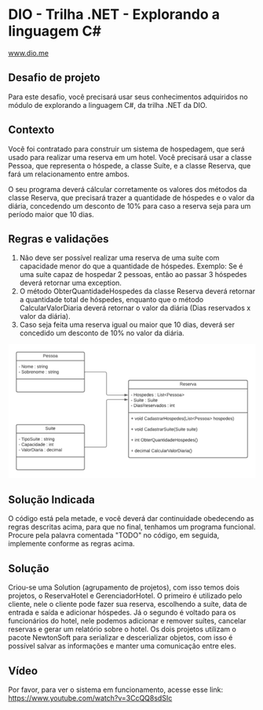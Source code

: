 # DIO - Trilha .NET - Explorando a linguagem C#
www.dio.me

## Desafio de projeto
Para este desafio, você precisará usar seus conhecimentos adquiridos no módulo de explorando a linguagem C#, da trilha .NET da DIO.

## Contexto
Você foi contratado para construir um sistema de hospedagem, que será usado para realizar uma reserva em um hotel. Você precisará usar a classe Pessoa, que representa o hóspede, a classe Suíte, e a classe Reserva, que fará um relacionamento entre ambos.

O seu programa deverá cálcular corretamente os valores dos métodos da classe Reserva, que precisará trazer a quantidade de hóspedes e o valor da diária, concedendo um desconto de 10% para caso a reserva seja para um período maior que 10 dias.

## Regras e validações
1. Não deve ser possível realizar uma reserva de uma suíte com capacidade menor do que a quantidade de hóspedes. Exemplo: Se é uma suíte capaz de hospedar 2 pessoas, então ao passar 3 hóspedes deverá retornar uma exception.
2. O método ObterQuantidadeHospedes da classe Reserva deverá retornar a quantidade total de hóspedes, enquanto que o método CalcularValorDiaria deverá retornar o valor da diária (Dias reservados x valor da diária).
3. Caso seja feita uma reserva igual ou maior que 10 dias, deverá ser concedido um desconto de 10% no valor da diária.


![Diagrama de classe hotel](diagrama_classe_inicial.png)

## Solução Indicada
O código está pela metade, e você deverá dar continuidade obedecendo as regras descritas acima, para que no final, tenhamos um programa funcional. Procure pela palavra comentada "TODO" no código, em seguida, implemente conforme as regras acima.

## Solução
Criou-se uma Solution (agrupamento de projetos), com isso temos dois projetos, o ReservaHotel e GerenciadorHotel.
O primeiro é utilizado pelo cliente, nele o cliente pode fazer sua reserva, escolhendo a suíte, data de entrada e saída e
adicionar hóspedes.
Já o segundo é voltado para os funcionários do hotel, nele podemos adicionar e remover suítes, cancelar reservas e gerar
um relatório sobre o hotel.
Os dois projetos utilizam o pacote NewtonSoft para serializar e descerializar objetos, com isso é possível salvar as informações e manter uma comunicação entre eles.

## Vídeo
Por favor, para ver o sistema em funcionamento, acesse esse link: https://www.youtube.com/watch?v=3CcQQ8sdSIc